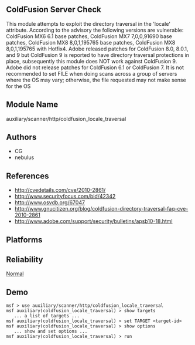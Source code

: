 ## ColdFusion Server Check

This module attempts to exploit the directory traversal in 
the 'locale' attribute. According to the advisory the 
following versions are vulnerable: ColdFusion MX6 6.1 base 
patches, ColdFusion MX7 7,0,0,91690 base patches, ColdFusion 
MX8 8,0,1,195765 base patches, ColdFusion MX8 8,0,1,195765 
with Hotfix4. Adobe released patches for ColdFusion 8.0, 
8.0.1, and 9 but ColdFusion 9 is reported to have directory 
traversal protections in place, subsequently this module 
does NOT work against ColdFusion 9. Adobe did not release 
patches for ColdFusion 6.1 or ColdFusion 7. It is not 
recommended to set FILE when doing scans across a group of 
servers where the OS may vary; otherwise, the file requested 
may not make sense for the OS


## Module Name
auxiliary/scanner/http/coldfusion_locale_traversal

## Authors
* CG
* nebulus


## References
* http://cvedetails.com/cve/2010-2861/
* http://www.securityfocus.com/bid/42342
* http://www.osvdb.org/67047
* http://www.gnucitizen.org/blog/coldfusion-directory-traversal-faq-cve-2010-2861
* http://www.adobe.com/support/security/bulletins/apsb10-18.html




## Platforms


## Reliability
[Normal](https://github.com/rapid7/metasploit-framework/wiki/Exploit-Ranking)

## Demo

```
msf > use auxiliary/scanner/http/coldfusion_locale_traversal
msf auxiliary(coldfusion_locale_traversal) > show targets
   ... a list of targets ...
msf auxiliary(coldfusion_locale_traversal) > set TARGET <target-id>
msf auxiliary(coldfusion_locale_traversal) > show options
   ... show and set options ...
msf auxiliary(coldfusion_locale_traversal) > run
```
    
    